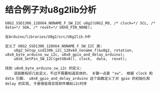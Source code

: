 # 结合例子对u8g2lib分析

	U8G2_SSD1306_128X64_NONAME_F_SW_I2C u8g2(U8G2_R0, /* clock=*/ SCL, /* data=*/ SDA, /* reset=*/ U8X8_PIN_NONE);

	在Arduino/libraries/U8g2/src/U8g2lib.h中

	定义了 U8G2_SSD1306_128X64_NONAME_F_SW_I2C 类:
		u8g2_Setup_ssd1306_i2c_128x64_noname_f(&u8g2, rotation, u8x8_byte_arduino_sw_i2c, u8x8_gpio_and_delay_arduino);
		u8x8_SetPin_SW_I2C(getU8x8(), clock,  data,  reset);

	找到 u8x8_byte_arduino_sw_i2c 的定义:
		该函数有好几处定义，不过不需要知道具体的， 关键一点是 "sw"， 根据 clock 和 data 引脚， u8x8_gpio_and_delay_arduino 这个函数定义了对 gpio 的初始化和 delay 的实现, 于是很容易实现软件模拟i2c时序
